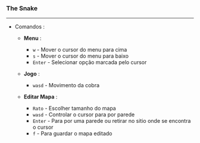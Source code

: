 ### The Snake
---

* Comandos : <br>
   * **Menu** : <br>
     -  `w` - Mover o cursor do menu para cima
     -  `s` - Mover o cursor do menu para baixo
     -  `Enter` - Selecionar opção marcada pelo cursor
     
    * **Jogo** : <br>
      -  `wasd` - Movimento da cobra
      
    * **Editar Mapa** : <br>
      -  `Rato` - Escolher tamanho do mapa
      -  `wasd` - Controlar o cursor para por parede
      -  `Enter` - Para por uma parede ou retirar no sitio onde se encontra o cursor
      -  `f` - Para guardar o mapa editado
